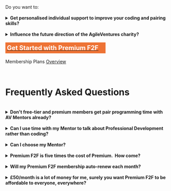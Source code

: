 <div>Do you want to:</div><div><br></div><div>
  <details>
    <summary><b>Get personalised individual support to improve your coding and pairing skills?</b></summary>
    <p></p>
    <p>AgileVentures&nbsp;<a href="http://www.agileventures.org/mentors">Mentors</a>&nbsp;are experienced pair programmers who will pair program with you over the course of an&nbsp;hour session to help you improve your pairing style, your coding skills and your Agile development technique. &nbsp;Coding will be on an AgileVentures project.</p>
    <p></p>
    <p>Any project can become an AgileVentures project given that it meets the following criteria:</p>
    <p></p>
    <ul>
      <li>Open Source<br>
      </li>
      <li>Open Development<br>
      </li>
      <li>Charitable Objective (as assessed by board of Trustees)</li>
    </ul>
  </details>
  <br>
  <details>
    <summary><b>Influence the future direction of the AgileVentures charity?</b></summary>
    <p></p>
    <p>AgileVentures is registered as an official UK charity and as such is bound by regulations relating to voting rights for members at Annual General meetings. &nbsp;Becoming an Agile Ventures Premium F2F&nbsp;member registers you as a full official member of the UK charity with voting rights in General meetings where you can influence the high level direction of the charity, selection of charity Trustees and so forth.</p>
  </details>
  <br>

  <div>
    <div class="text-center"><span class="btn btn-primary btn-block" style="padding: 5px; width: 60%; border-color: #ee7335; background: #ee7335; display: inline-block; font-size: 1.4em;"><a href="http://www.agileventures.org/subscriptions/new?plan=premiumf2f"><b><font color="#ffffff">Get Started with Premium F2F</font></b></a></span></div>
    <div><br></div>
    <div>Membership Plans&nbsp;<a href="http://www.agileventures.org/membership-plans">Overview</a>
    </div>
  </div>

  <div>
    <p><br></p>
    <a name="faq"><h1>Frequently Asked Questions</h1></a>
    <br>
    <details>
      <summary><b>Don't free-tier and premium members get pair programming time with AV Mentors already?</b></summary>
      <p></p>
      <p>Agile Ventures supports ad-hoc pairing all round the world, but we can't guarantee that any free-tier or premium member will necessarily get pairing time with a senior AV mentor. &nbsp;We've had feedback from members that it would be easier to progress&nbsp;if they could rely on having a senior AV mentor available at a particular time and date specified in advance. &nbsp;If we're going to ask senior AV mentors to commit to being available&nbsp;in advance we need to be able to compensate them for their efforts. &nbsp; We've tried operating on a purely ad-hoc basis for several years, and&nbsp;Premium F2F&nbsp;membership&nbsp;is designed to increase the chances of successful learning and good progress on the charitable projects that we support by compensating senior AV members for committing their time.</p>
    </details>
    <br>
    <details>
      <summary><b>Can I use time with my Mentor to talk about Professional Development rather than coding?</b></summary>
      <p></p>
      <p>Face to face support is often&nbsp;all&nbsp;about coding skills, but there is flexibility.&nbsp; Usually the professional development support can be handled
        over Slack and email text chat, with the mentor and premium member
        passing back and forth a planning document.&nbsp; Naturally you could use
        part of the F2F session to talk about the professional development
        support if there are ambiguities or concerns that were left over from
        any text communication.</p>
    </details>
    <br>
    <details>
      <summary><b>Can I choose my Mentor?</b></summary>
      <p></p>
      <p>You can request to work with a
        particular mentor from our <a href="http://www.agileventures.org/mentors">Mentors list</a>. Unfortunately&nbsp;we&nbsp;cannot
        guarantee that any individual mentor will have availability, since this
        will depend on time-zones and other factors.</p>
    </details>
    <br>
    <details>
      <summary><b>Premium&nbsp;F2F&nbsp;is five&nbsp;times the cost of Premium. &nbsp;How come?</b></summary>
      <p></p>
      <p>The main cost of Premium F2F&nbsp;is the time of the Senior&nbsp;AgileVentures Mentor who will work with you for an hour a month&nbsp;helping you hone your pairing, coding and project management skills; as well as discussing your professional development needs. &nbsp;We need to compensate the mentors who put in their time to help you.</p>
    </details>
    <br>
    <details>
      <summary><b>Will my Premium F2F&nbsp;membership&nbsp;auto-renew each month?</b></summary>
      <p></p>
      <p>Yes, you'll be charged each month automatically - please email&nbsp;<a href="http://www.agileventures.org/info@agileventures.org">info@agileventures.org</a>&nbsp;if you would like to cancel your subscription.</p>
    </details>
    <br>
    <details>
      <summary><b>£50/month is a lot of money for me, surely you want Premium F2F&nbsp;to be affordable to everyone, everywhere?</b></summary>
      <p></p>
      <p>Of course we do; however we also want to make our operation sustainable. &nbsp;If you can't afford&nbsp;£50/month please contact&nbsp;<a href="mailto:info@agileventures.org">info@agileventures.org</a>&nbsp;and we will see if we can find sponsorship to cover some or all of the costs of your Premium F2F&nbsp;membership.</p>
    </details>
  </div>
</div>